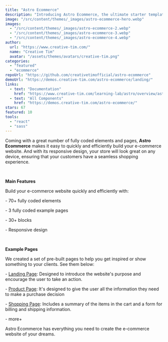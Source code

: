 ```yaml
---
title: "Astro Ecommerce"
description: "Introducing Astro Ecommerce, the ultimate starter template for your e-commerce web project. Built on Astro's next-gen island architecture, Astro Ecommerce offers a sleek and modern design with a wide range of components and features to help you create a stunning online store.Introducing Astro Ecommerce, the ultimate starter template for your e-commerce web project. Built on Astro's next-gen island architecture, Astro Ecommerce offers a sleek and modern design with a wide range of components and features to help you create a stunning online store."
image: "/src/content/themes/_images/astro-ecommerce-hero.webp"
images:
  - "/src/content/themes/_images/astro-ecommerce-2.webp"
  - "/src/content/themes/_images/astro-ecommerce-3.webp"
  - "/src/content/themes/_images/astro-ecommerce-4.webp"
author:
  url: "https://www.creative-tim.com/"
  name: "Creative Tim"
  avatar: "/assets/themes/avatars/creative-tim.png"
categories:
  - "featured"
  - "ecommerce"
repoUrl: "https://github.com/creativetimofficial/astro-ecommerce"
demoUrl: "https://demos.creative-tim.com/astro-ecommerce/landing/"
links:
  - text: "Documentation"
    href: "https://www.creative-tim.com/learning-lab/astro/overview/astro-ecommerce"
  - text: "All Components"
    href: "https://demos.creative-tim.com/astro-ecommerce/"
stars: 67
featured: 10
tools:
  - "react"
  - "sass"
---
```


<p>
  Coming with a great number of fully coded elements and pages,
  <strong>Astro Ecommerce</strong> makes it easy to quickly and efficiently build your e-commerce
  website. And with its responsive design, your store will look great on any device, ensuring that
  your customers have a seamless shopping experience.
</p>
<p><br /></p>
<p><strong>Main Features</strong></p>
<p>Build your e-commerce website quickly and efficiently with:</p>
<p>- 70+ fully coded elements</p>
<p>- 3 fully coded example pages</p>
<p>- 30+ blocks</p>
<p>- Responsive design</p>
<p><br /></p>
<p><strong>Example Pages</strong></p>
<p>
  We created a set of pre-built pages to help you get inspired or show something to your clients.
  See them below:
</p>
<p>
  -
  <a
    href="https://demos.creative-tim.com/astro-ecommerce/landing/"
    rel="noopener noreferrer"
    target="_blank"
    >Landing Page</a
  >: Designed to introduce the website's purpose and encourage the user to take an action.
</p>
<p>
  -
  <a
    href="https://demos.creative-tim.com/astro-ecommerce/product/"
    rel="noopener noreferrer"
    target="_blank"
    >Product Page</a
  >: It's designed to give the user all the information they need to make a purchase decision
</p>
<p>
  -
  <a
    href="https://demos.creative-tim.com/astro-ecommerce/shopping-cart/"
    rel="noopener noreferrer"
    target="_blank"
    >Shopping Page</a
  >: Includes a summary of the items in the cart and a form for billing and shipping information.
</p>
<p>- more+</p>
<p>Astro Ecommerce has everything you need to create the e-commerce website of your dreams.</p>

